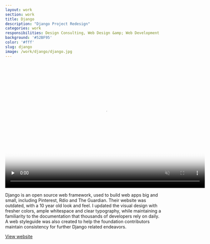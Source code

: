 ```yaml
---
layout: work
section: work
title: Django
description: "Django Project Redesign"
categories: work
responsibilities: Design Consulting, Web Design &amp; Web Development
background: '#52BF95'
color: '#fff'
slug: django
image: /work/django/django.jpg
---
```


<div>
  <video loop muted playsinline id="making_the_perfect_listing" class="browser_img" title="Django Project"
    preload="none" width="640" height="400" poster="{{ site.root }}{{ page.image }}" data-setup="{}">
    <source src="{{ site.root }}/work/django/django.mp4" type='video/mp4'>
  </video>
</div>

Django is an open source web framework, used to build web apps big and small, including Pinterest, Rdio and The Guardian. Their website was outdated, with a 10 year old look and feel. I updated the visual design with fresher colors, ample whitespace and clear typography, while maintaining a familiarity to the documentation that thousands of developers rely on daily. A web styleguide was also created to help the foundation contributors maintain consistency for further Django related endeavors.

<a href="http://djangoproject.com" class="button" rel="external">View website</a>